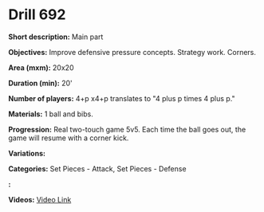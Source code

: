 # Drill 692

**Short description:**
Main part

**Objectives:**
Improve defensive pressure concepts. Strategy work. Corners.

**Area (mxm):**
20x20

**Duration (min):**
20'

**Number of players:**
4+p x4+p translates to "4 plus p times 4 plus p."

**Materials:**
1 ball and bibs.

**Progression:**
Real two-touch game 5v5. Each time the ball goes out, the game will resume with a corner kick.

**Variations:**


**Categories:**
Set Pieces - Attack, Set Pieces - Defense

**:**


**Videos:**
[Video Link](https://www.youtube.com/embed/IsBcDIaQkHI)


